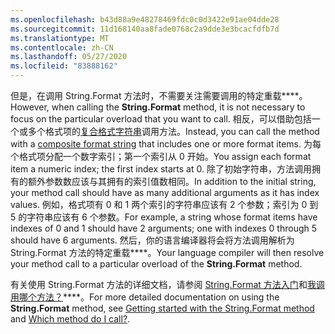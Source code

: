 ```yaml
---
ms.openlocfilehash: b43d88a9e48278469fdc0c0d3422e91ae04dde28
ms.sourcegitcommit: 11d168140aa8fade0768c2a9dde3e3bcacfdfb7d
ms.translationtype: MT
ms.contentlocale: zh-CN
ms.lasthandoff: 05/27/2020
ms.locfileid: "83888162"
---
```


<span data-ttu-id="461e1-101">但是，在调用 String.Format 方法时，不需要关注需要调用的特定重载\*\*\*\*。</span><span class="sxs-lookup"><span data-stu-id="461e1-101">However, when calling the **String.Format** method, it is not necessary to focus on the particular overload that you want to call.</span></span> <span data-ttu-id="461e1-102">相反，可以借助包括一个或多个格式项的[复合格式字符串](/dotnet/standard/base-types/composite-formatting)调用方法。</span><span class="sxs-lookup"><span data-stu-id="461e1-102">Instead, you can call the method with a [composite format string](/dotnet/standard/base-types/composite-formatting) that includes one or more format items.</span></span> <span data-ttu-id="461e1-103">为每个格式项分配一个数字索引；第一个索引从 0 开始。</span><span class="sxs-lookup"><span data-stu-id="461e1-103">You assign each format item a numeric index; the first index starts at 0.</span></span> <span data-ttu-id="461e1-104">除了初始字符串，方法调用拥有的额外参数数应该与其拥有的索引值数相同。</span><span class="sxs-lookup"><span data-stu-id="461e1-104">In addition to the initial string, your method call should have as many additional arguments as it has index values.</span></span> <span data-ttu-id="461e1-105">例如，格式项有 0 和 1 两个索引的字符串应该有 2 个参数；索引为 0 到 5 的字符串应该有 6 个参数。</span><span class="sxs-lookup"><span data-stu-id="461e1-105">For example, a string whose format items have indexes of 0 and 1 should have 2 arguments; one with indexes 0 through 5 should have 6 arguments.</span></span> <span data-ttu-id="461e1-106">然后，你的语言编译器将会将方法调用解析为 String.Format 方法的特定重载\*\*\*\*。</span><span class="sxs-lookup"><span data-stu-id="461e1-106">Your language compiler will then resolve your method call to a particular overload of the **String.Format** method.</span></span>   
 
<span data-ttu-id="461e1-107">有关使用 String.Format 方法的详细文档，请参阅 [String.Format 方法入门](#Starting)和[我调用哪个方法？](#FTaskList)\*\*\*\*。</span><span class="sxs-lookup"><span data-stu-id="461e1-107">For more detailed documentation on using the **String.Format** method, see [Getting started with the String.Format method](#Starting) and [Which method do I call?](#FTaskList).</span></span>    
